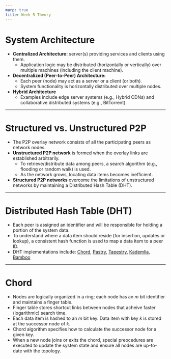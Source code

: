 ```yaml
---
marp: true
title: Week 5 Theory
---
```


# System Architecture

- **Centralized Architecture:** server(s) providing services and clients using them.
  - Application logic may be distributed (horizontally or vertically) over multiple machines (including the client machine).
- **Decentralized (Peer-to-Peer) Architecture:**
  - Each peer (node) may act as a server or a client (or both).
  - System functionality is horizontally distributed over multiple nodes.
- **Hybrid Architecture**
  - Examples include edge server systems (e.g., Hybrid CDNs) and collaborative distributed systems (e.g., BitTorrent).

---

# Structured vs. Unstructured P2P

- The P2P overlay network consists of all the participating peers as network nodes.
- **Unstructured P2P network** is formed when the overlay links are established arbitrarily.
  - To retrieve/distribute data among peers, a search algorithm (e.g., flooding or random walk) is used.
  - As the network grows, locating data items becomes inefficient.
- **Structured P2P networks** overcome the limitations of unstructured networks by maintaining a Distributed Hash Table (DHT).

---

# Distributed Hash Table (DHT)

- Each peer is assigned an identifier and will be responsible for holding a portion of the system data.
- To understand where a data item should reside (for insertion, updates or lookup), a consistent hash function is used to map a data item to a peer ID.
- DHT implementations include: [Chord](https://en.wikipedia.org/wiki/Chord_(peer-to-peer)), [Pastry](https://en.wikipedia.org/wiki/Pastry_(DHT)), [Tapestry](https://en.wikipedia.org/wiki/Tapestry_(DHT)), [Kademlia](https://en.wikipedia.org/wiki/Kademlia), [Bamboo](http://homepage.cs.uiowa.edu/~ghosh/Bamboo.pdf)

---

# Chord

- Nodes are logically organized in a ring; each node has an $m$ bit identifier and maintains a finger table.
- Finger table stores shortcut links between nodes that acheive faster (logarithmic) search time.
- Each data item is hashed to an $m$ bit key. Data item with key $k$ is stored at the successor node of $k$.
- Chord algorithm specifies how to calculate the successor node for a given key.
- When a new node joins or exits the chord, special preocedures are executed to update the system state and ensure all nodes are up-to-date with the topology.
